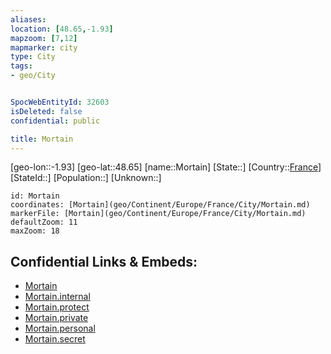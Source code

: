 ```yaml
---
aliases: 
location: [48.65,-1.93]
mapzoom: [7,12] 
mapmarker: city 
type: City
tags:
- geo/City


SpocWebEntityId: 32603
isDeleted: false
confidential: public

title: Mortain
---
```

[geo-lon::-1.93]
[geo-lat::48.65]
[name::Mortain]
[State::]
[Country::[France](geo/Continent/Europe/France.md)]
[StateId::]
[Population::]
[Unknown::]


```leaflet
id: Mortain
coordinates: [Mortain](geo/Continent/Europe/France/City/Mortain.md)
markerFile: [Mortain](geo/Continent/Europe/France/City/Mortain.md)
defaultZoom: 11 
maxZoom: 18
```


## Confidential Links & Embeds: 
- [Mortain](../../../../../../_public/geo/Continent/Europe/France/City/Mortain.md) 
- [Mortain.internal](../../../../../../_internal/geo/Continent/Europe/France/City/Mortain.internal.md) 
- [Mortain.protect](../../../../../../_protect/geo/Continent/Europe/France/City/Mortain.protect.md) 
- [Mortain.private](../../../../../../_private/geo/Continent/Europe/France/City/Mortain.private.md) 
- [Mortain.personal](../../../../../../_personal/geo/Continent/Europe/France/City/Mortain.personal.md) 
- [Mortain.secret](../../../../../../_secret/geo/Continent/Europe/France/City/Mortain.secret.md) 
